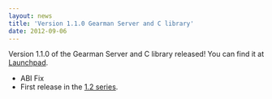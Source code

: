 ```yaml
---
layout: news
title: 'Version 1.1.0 Gearman Server and C library'
date: 2012-09-06
---
```


Version 1.1.0 of the Gearman Server and C library released! You can find it at
[Launchpad](https://launchpad.net/gearmand/+download).

 * ABI Fix
 * First release in the [1.2 series](https://launchpad.net/gearmand/1.2).
